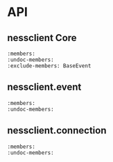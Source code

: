# API

## nessclient Core

```{automodule} nessclient
:members:
:undoc-members:
:exclude-members: BaseEvent
```

## nessclient.event

```{automodule} nessclient.event
:members:
:undoc-members:
```


## nessclient.connection

```{automodule} nessclient.connection
:members:
:undoc-members:
```
